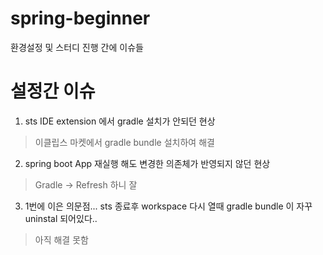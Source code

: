 # spring-beginner

환경설정 및 스터디 진행 간에 이슈들

# 설정간 이슈
1. sts IDE extension 에서 gradle 설치가 안되던 현상
  > 이클립스 마켓에서 gradle bundle 설치하여 해결

2. spring boot App 재실행 해도 변경한 의존체가 반영되지 않던 현상
  > Gradle -> Refresh 하니 잘 

3. 1번에 이은 의문점... sts 종료후 workspace 다시 열때 gradle bundle 이 자꾸 uninstal 되어있다..
  > 아직 해결 못함
  
